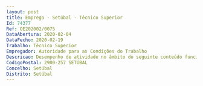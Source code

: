 ```yaml
--- 
layout: post
title: Emprego - Setúbal - Técnico Superior
Id: 74377
Ref: OE202002/0075
DataAbertura: 2020-02-04
DataFecho: 2020-02-19
Trabalho: Técnico Superior
Empregador: Autoridade para as Condições do Trabalho
Descricao: Desempenho de atividade no âmbito do seguinte conteúdo funcional •	Desenvolver ações de sensibilização, informação e aconselhamento no âmbito das relações e condições de trabalho para trabalhadores e empregadores e respetivas associações representativas •	Promoção do desenvolvimento, da difusão e da aplicação de conhecimentos científicos e técnicos no âmbito da segurança e saúde no trabalho •	Promoção da formação especializada nos domínios da segurança e saúde no trabalho e apoio às organizações patronais e sindicais na formação dos seus representantes •	Promoção e execução, de acordo com os objetivos definidos, de programas de ação em matéria de segurança e saúde no trabalho •	Gestão do sistema de prevenção de riscos profissionais, visando o direito à segurança e saúde no trabalho •	Gestão dos processos de regulação em matéria de segurança e saúde no trabalho •	Difusão da informação e tratamento técnico dos processos relativos ao sistema internacional de alerta para a segurança e higiene dos trabalhadores •	Tramitação de atos administrativos, receção e tratamento das comunicações respeitantes às condições de trabalho que, nos termos da lei, lhe devam ser dirigidas •	Elaboração de pareceres sobre as matérias de SST •	Prestação de informações no âmbito das competências da ACT, seja sob a forma presencial, escrita ou telefónica aos utilizadores externos que recorrem aos serviços da ACT.•	Colaborar com as entidades coordenadoras nos processos de licenciamento industrial e conferências decisórias •	Colaborar no desenvolvimento das atividades propostas solicitadas pelo serviço interno de segurança no trabalho da ACT.
CodigoPostal: 2900-257 SETÚBAL
Concelho: Setúbal
Distrito: Setúbal
--- 
```

